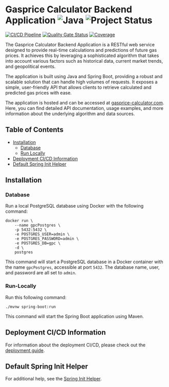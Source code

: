 # Gasprice Calculator Backend Application ![Java](https://img.shields.io/badge/Code-Java-informational?style=flat&logo=openjdk&logoColor=white&color=2bbc8a) ![Project Status](https://img.shields.io/badge/Project_Status-IN_PROGRESS-red)

[![CI/CD Pipeline](https://github.com/JanoschA/gasprice-calculator/actions/workflows/pipeline_master.yml/badge.svg?branch=master)](https://github.com/JanoschA/gasprice-calculator/actions/workflows/pipeline_master.yml)
[![Quality Gate Status](https://sonarcloud.io/api/project_badges/measure?project=JanoschA_gasprice-calculator&metric=alert_status)](https://sonarcloud.io/summary/new_code?id=JanoschA_gasprice-calculator)
[![Coverage](https://sonarcloud.io/api/project_badges/measure?project=JanoschA_gasprice-calculator&metric=coverage)](https://sonarcloud.io/summary/new_code?id=JanoschA_gasprice-calculator)

The Gasprice Calculator Backend Application is a RESTful web service designed to provide real-time calculations and predictions of future gas prices. It achieves this by leveraging a sophisticated algorithm that takes into account various factors such as historical data, current market trends, and geopolitical events.

The application is built using Java and Spring Boot, providing a robust and scalable solution that can handle high volumes of requests. It exposes a simple, user-friendly API that allows clients to retrieve calculated and predicted gas prices with ease.

The application is hosted and can be accessed at [gasprice-calculator.com](https://gasprice-calculator.com). Here, you can find detailed API documentation, usage examples, and more information about the underlying algorithm and data sources.

## Table of Contents
- [Installation](#installation)
  - [Database](#database)
  - [Run Locally](#run-locally)
- [Deployment CI/CD Information](#deployment-cicd-information)
- [Default Spring Init Helper](#default-spring-init-helper)

## Installation

### Database
Run a local PostgreSQL database using Docker with the following command:

```shell
docker run \
    --name gpcPostgres \
    -p 5432:5432 \
    -e POSTGRES_USER=admin \
    -e POSTGRES_PASSWORD=admin \
    -e POSTGRES_DB=gpc \
    -d \
    postgres
```
This command will start a PostgreSQL database in a Docker container with the name `gpcPostgres`, accessible at port `5432`. The database name, user, and password are all set to `admin`.

### Run-Locally
Run this following command:
```
./mvnw spring-boot:run
```
This command will start the Spring Boot application using Maven.

## Deployment CI/CD Information
For information about the deployment CI/CD, please check out the [deployment guide](DEPLOYMENT_README.md).

## Default Spring Init Helper
For additional help, see the [Spring Init Helper](HELP.md).